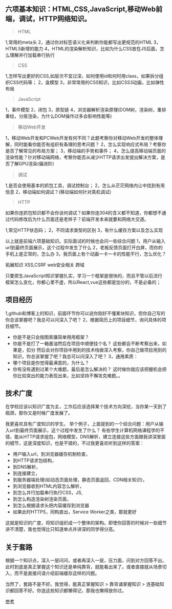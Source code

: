 ## 六项基本知识：HTML,CSS,JavaScript,移动Web前端，调试，HTTP网络知识。
> HTML

1,常用的meta头
2，通过你对标签语义化来判断你能都写出更规范的HTML
3，HTML5新增的能力
4，HTML的渲染解析知识，比如为什么CSS放在JS后面，怎么理解并行加载串行执行

> CSS

1,怎样写出更好的CSS,如层次不宜过深，如何使用id和何时用class，如果拆分组织CSS代码等；
2，盒模型
3，非常常用的CSS知识，比如CSS3动画，比如弹性布局

> JavaScript

1，事件模型
2，闭包
3，原型链
4，浏览器解析渲染原理(DOM树，渲染树，重排重绘，分层渲染，为什么DOM操作过多会影响性能等)

> 移动Web开发

1，移动Web开发和PCWeb开发有何不同？此题考察你对移动Web开发的整体理解，同时能看你能否有组织有条理的思考问题？
2，怎么实现响应式布局？考察你是否了解常见的布局方案；
3，移动端的手势和事件；
4，怎么提高移动端页面的渲染性能？针对移动端网络，考察你能否从减少HTTP请求出发提出解决方案，是否了解GPU渲染(偏进阶)

> 调试

1,是否会使用基本的抓包工具，调试控制台；
2，怎么从茫茫网络内让中找到有用信息
2，移动端如何调试？(移动端如何针对真机调试)

> HTTP

如果你连抓包知识都不会你谈何调试？如果你连304的含义都不知道，你都想不通过代码修改后为什么页面还是老样子？前端开发本来就要和网络大交道。

1,常见HTTP状态码；
2，不同请求类型的区别
3，有什么缓存方案以及怎么实现

以上就是前端六项基础知识。实际面试的时候也会问一些综合问题
1，用户从输入url到最终页面展示，这个过程中发生了什么
2，老板反馈页面打开白屏，而你的手机上是正常的，怎么办
3，我页面上有个动画一卡一卡的性能不行，怎么优化？

拓展知识
XSS,CSRF web安全相关
跨域

只要原生JavaScript知识掌握扎实，学习一个框架是很快的，而且不管以后流行框架怎么变化，你都心里不虚，所以React,vue这些都是加分的，不是必备的；

## 项目经历

1,github和博客上的知识，前面环节你可以说你刚好不懂某块知识，但你自己写的你总该掌握吧？我总可以问深入了吧？
2，根据简历上的项目细节，询问具体的项目细节。
- 你是不是只会按图索骥简单用用框架？
- 你是不是打了一箱酱油然后在项目中顺便挂个名？
这些都会不断考察出来，如果是，扣分
然后会对你项目中用到的技术栈做深入考察，你自己做项目用到的知识，你总该掌握了吧？我总可以问深入了吧？
3，通用素质：
- 哪个项目是你觉得最满意的，为什么？
- 你有没有遇到过某个大难题，最后是怎么解决的？
这时候你就应该把握机会把你比较突出的能力表现出来，比如坚持不懈攻克难题。。

## 技术广度
在学校应该以知识广度为主，工作后应该选择某个技术方向深挖，当你某一天到了瓶颈，那你又是时候广度发展了。

我更喜欢具有广度知识的学生。
举个例子，上面提到的一个综合问题：用户从输入url到最终页面展示，这个过程中发生了什么？
有些学生计算机网络课程学的不错，能从HTTP请求组包，网络模型，DNS解析，建立连接这些方面跟我讲深里面的细节，这是深度知识，也是不错的，不过我更喜欢听到这样的答案：
- 用户输入url，到浏览器缓存机制检查，
- 到HTTP请求包结构，
- 到DNS解析，
- 到连接建立，
- 到服务器端处理(如动态页面处理，静态页面返回，CDN相关知识)，
- 到浏览器收到HTML内容怎么解析，
- 到怎么并行加载串行执行CSS，JS,
- 到怎么构造渲染树渲染页面，
- 到怎么根据请求头把内容缓存到浏览器
- 如果此时HTTPS，同构直出，Service Worker之类，那就更好

这就是知识的广度，将知识组织成一个整体的架构。即使你回答的时候对一些细节讲不清楚，我也觉得比只知道单点并讲深的同学得分高。

## 关于套路

根据一个知识点，深入一层问问，或者再深入一层，压力面，问到对方回答不出。此时到底是真正掌握这个知识还是单纯靠背，就能看出来了。或者直接就从场景切入，而不是直接问请介绍前端缓存这样的问题。

当然了，套路不是不好。我觉得，能真正掌握知识 > 靠背诵掌握知识 > 连基础知识都回答不好。你连这些知识都懒得记，那我也懒得放你过。


[参考](https://juejin.im/post/59af8a886fb9a024932244ea)